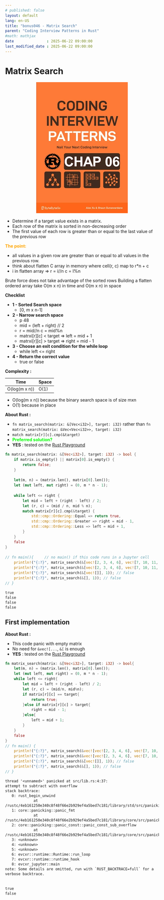 ```yaml
---
# published: false
layout: default
lang: en-US
title: "bonus046 - Matrix Search"
parent: "Coding Interview Patterns in Rust"
#math: mathjax
date               : 2025-06-22 09:00:00
last_modified_date : 2025-06-22 09:00:00
---
```


# Matrix Search

<div align="center">
<img src="../assets/chap_06.webp" alt="" width="300" loading="lazy"/>
</div>

* Determine if a target value exists in a matrix. 
* Each row of the matrix is sorted in non-decreasing order
* The first value of each row is greater than or equal to the last value of the previous row


<span style="color:orange"><b>The point:</b></span>
* all values in a given row are greater than or equal to all values in the previous row. 
* think about flatten C array in memory where cell(r, c) map to r*n + c
* i in flatten array => r = i//n c = I%n



Brute force does not take advantage of the sorted rows
Building a flatten ordered array take O(m x n) in time and O(m x n) in space 



**Checklist**
* **1 - Sorted Search space**
    * [0, m x n-1]
* **2 - Narrow search space**
    * p 48
    * mid = (left + right) // 2
    * r = mid//n c = mid%n
    * matrxi[r][c] < target => left  = mid + 1
    * matrxi[r][c] > target => right = mid - 1
* **3 - Choose an exit condition for the while loop**
    * while left <= right
* **4 - Return the correct value** 
    * true or false


**Complexity :**

| Time | Space |
|------|-------|
| O(log(m x n)) | O(1)  |

* O(log(m x n)) because the binary search space is of size mxn
* O(1) because in place 


**About Rust :**
* `fn matrix_search(matrix: &[Vec<i32>], target: i32)` rather than `fn matrix_search(matrix: &Vec<Vec<i32>>, target: i32)`
* `match matrix[r][c].cmp(&target)`
* <span style="color:lime"><b>Preferred solution?</b></span> 
* **YES** : tested on the [Rust Playground](https://play.rust-lang.org/)

<!-- <span style="color:red"><b>TODO : </b></span> 
* Add comments in the source code        
 -->


<!-- * <span style="color:lime"><b>Preferred solution?</b></span>      -->



```rust
fn matrix_search(matrix: &[Vec<i32>], target: i32) -> bool {
    if matrix.is_empty() || matrix[0].is_empty() {
        return false;
    }
    
    let(m, n) = (matrix.len(), matrix[0].len());
    let (mut left, mut right) = (0, m * n - 1);
    
    while left <= right {
        let mid = left + (right - left) / 2;
        let (r, c) = (mid / n, mid % n);
        match matrix[r][c].cmp(&target) {
            std::cmp::Ordering::Equal => return true,
            std::cmp::Ordering::Greater => right = mid - 1,
            std::cmp::Ordering::Less => left = mid + 1,
        }
    }
    false
}

// fn main(){     // no main() if this code runs in a Jupyter cell 
    println!("{:?}", matrix_search(&[vec![2, 3, 4, 6], vec![7, 10, 11, 17], vec![20, 21, 24, 33]], 21)); // true 
    println!("{:?}", matrix_search(&[vec![2, 3, 4, 6], vec![7, 10, 11, 17], vec![20, 21, 24, 33]], 22)); // false
    println!("{:?}", matrix_search(&[vec![]], 1)); // false
    println!("{:?}", matrix_search(&[], 1)); // false
// }
```

    true
    false
    false
    false


## First implementation

**About Rust :**
* This code panic with empty matrix
* No need for `&vec![...`, ``&[`` is enough
* **YES** : tested on the [Rust Playground](https://play.rust-lang.org/)


```rust
fn matrix_search(matrix: &[Vec<i32>], target: i32) -> bool{
    let(m, n) = (matrix.len(), matrix[0].len());
    let (mut left, mut right) = (0, m * n - 1);
    while left <= right{
        let mid = left + (right - left) / 2;
        let (r, c) = (mid/n, mid%n);
        if matrix[r][c] == target{
            return true;
        }else if matrix[r][c] > target{
            right = mid - 1;
        }else{
            left = mid + 1;
        }
    }
    false
}
// fn main() {
    println!("{:?}", matrix_search(&vec![vec![2, 3, 4, 6], vec![7, 10, 11, 17], vec![20, 21, 24, 33]], 21)); // true 
    println!("{:?}", matrix_search(&vec![vec![2, 3, 4, 6], vec![7, 10, 11, 17], vec![20, 21, 24, 33]], 22)); // false  
    println!("{:?}", matrix_search(&[vec![]], 1)); // false
    println!("{:?}", matrix_search(&[], 1)); // false
// }
```

    
    thread '<unnamed>' panicked at src/lib.rs:4:37:
    attempt to subtract with overflow
    stack backtrace:
       0: rust_begin_unwind
                 at /rustc/4eb161250e340c8f48f66e2b929ef4a5bed7c181/library/std/src/panicking.rs:692:5
       1: core::panicking::panic_fmt
                 at /rustc/4eb161250e340c8f48f66e2b929ef4a5bed7c181/library/core/src/panicking.rs:75:14
       2: core::panicking::panic_const::panic_const_sub_overflow
                 at /rustc/4eb161250e340c8f48f66e2b929ef4a5bed7c181/library/core/src/panicking.rs:178:21
       3: <unknown>
       4: <unknown>
       5: <unknown>
       6: evcxr::runtime::Runtime::run_loop
       7: evcxr::runtime::runtime_hook
       8: evcxr_jupyter::main
    note: Some details are omitted, run with `RUST_BACKTRACE=full` for a verbose backtrace.


    true
    false

